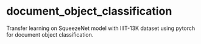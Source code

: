 # document_object_classification
Transfer learning on SqueezeNet model with IIIT-13K dataset using pytorch for document object classification. 
